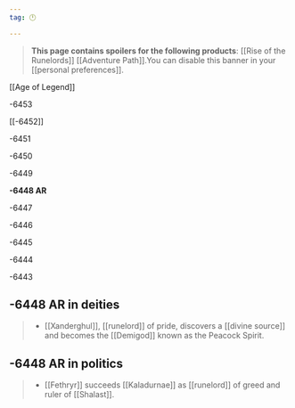 ```yaml
---
tag: 🕛

---
```

>  **This page contains spoilers for the following products**: [[Rise of the Runelords]] [[Adventure Path]].You can disable this banner in your [[personal preferences]].



[[Age of Legend]]


-6453

[[-6452]]

-6451

-6450

-6449

**-6448 AR**

-6447

-6446

-6445

-6444

-6443



## -6448 AR in deities

>  - [[Xanderghul]], [[runelord]] of pride, discovers a [[divine source]] and becomes the [[Demigod]] known as the Peacock Spirit.


## -6448 AR in politics

>  - [[Fethryr]] succeeds [[Kaladurnae]] as [[runelord]] of greed and ruler of [[Shalast]].






